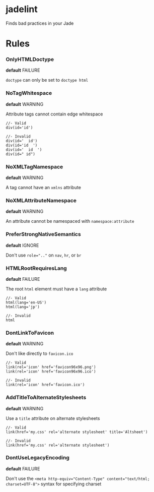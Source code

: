 # jadelint
Finds bad practices in your Jade

# Rules

### OnlyHTMLDoctype
__default__ FAILURE

`doctype` can only be set to `doctype html`

### NoTagWhitespace
__default__ WARNING

Attribute tags cannot contain edge whitespace

```jade
//- Valid
div(id='id')

//- Invalid
div(id='  id')
div(id='id  ')
div(id='  id  ')
div(id=" id")
```
### NoXMLTagNamespace
__default__ WARNING

A tag cannot have an `xmlns` attribute

### NoXMLAttributeNamespace
__default__ WARNING

An attribute cannot be namespaced with `namespace:attribute`

### PreferStrongNativeSemantics
__default__ IGNORE

Don't use `role=".."` on `nav`, `hr`, or `br`

### HTMLRootRequiresLang
__default__ FAILURE

The root `html` element must have a `lang` attribute

```jade
//- Valid
html(lang='en-US')
html(lang='jp')

//- Invalid
html
```

### DontLinkToFavicon
__default__ WARNING

Don't like directly to `favicon.ico`

```jade
//- Valid
link(rel='icon' href='favicon96x96.png')
link(rel='icon' href='favicon96x96.ico')

//- Invalid
link(rel='icon' href='favicon.ico')
```

### AddTitleToAlternateStylesheets
__default__ WARNING

Use a `title` attribute on alternate stylesheets

```jade
//- Valid
link(href='my.css' rel='alternate stylesheet' title='Altsheet')

//- Invalid
link(href='my.css' rel='alternate stylesheet')
```

### DontUseLegacyEncoding
__default__ FAILURE

Don't use the `<meta http-equiv="Content-Type" content="text/html; charset=UTF-8">`
syntax for specifying charset
